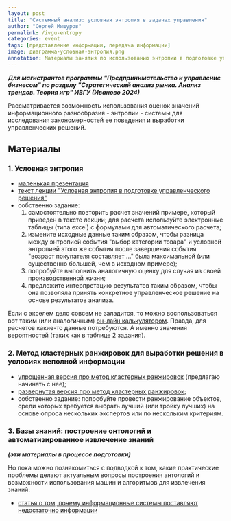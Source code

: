 ```yaml
---
layout: post
title: "Системный анализ: условная энтропия в задачах управления"
author: "Сергей Мишуров"
permalink: /ivgu-entropy
categories: event
tags: [представление информации, передача информации]
image: диаграмма-условная-энтропия.png
annotation: Материалы занятия по использованию энтропии в подготовке управленческих решений
---
```


***Для магистрантов программы "Предпринимательство и управление бизнесом" по разделу "Стратегический анализ рынка. Анализ трендов. Теория игр" ИВГУ (Иваново 2024)***

Рассматривается возможность использования оценок значений информационного разнообразия - энтропии - системы для исследования закономерностей ее поведения и выработки управленческих решений.

## Материалы

### 1. Условная энтропия

- [маленькая презентация](https://docs.google.com/presentation/d/1-mWP0wrZgM6kqTav3hJ_KWe16NBZ31Fa/export?format=pdf)
- [текст лекции "Условная энтропия в подготовке управленческого решения"](https://gitlab.com/study3451345/text_edu/-/raw/main/%D1%81%D0%B8%D1%81%D1%82%D0%B5%D0%BC%D0%BD%D1%8B%D0%B9_%D0%B0%D0%BD%D0%B0%D0%BB%D0%B8%D0%B7/%D1%83%D1%81%D0%BB%D0%BE%D0%B2%D0%BD%D0%B0%D1%8F_%D1%8D%D0%BD%D1%82%D1%80%D0%BE%D0%BF%D0%B8%D1%8F/%D1%83%D1%81%D0%BB%D0%BE%D0%B2%D0%BD%D0%B0%D1%8F-%D1%8D%D0%BD%D1%82%D1%80%D0%BE%D0%BF%D0%B8%D1%8F-2.pdf)
- собственно задание:
    1. самостоятельно повторить расчет значений примере, который приведен в тексте лекции; для расчета используйте электронные таблицы (типа excel) с формулами для автоматического расчета;
    1. измените исходные данные таким образом, чтобы разница между энтропией события "выбор категории товара" и условной энтропией этого же события после завершения события "возраст покупателя составляет ..." была максимальной (или существенно большей, чем в исходном примере);
    1. попробуйте выполнить аналогичную оценку для случая из своей производственной жизни;
    1. предложите интерпретацию результатов таким образом, чтобы она позволяла принять конкретное управленческое решение на основе результатов анализа.

Если с экселем дело совсем не заладится, то можно воспользоваться вот таким (или аналогичным) [он-лайн калькулятором](https://planetcalc.ru/8414/). Правда, для расчетов какие-то данные потребуются. А именно значения вероятностей (таких как в таблице 2 задания).

### 2. Метод кластерных ранжировок для выработки решения в условиях неполной информации

- [упрощенная версия про метод кластерных ранжировок](https://gitlab.com/study3451345/text_edu/-/raw/main/%D1%81%D0%B8%D1%81%D1%82%D0%B5%D0%BC%D0%BD%D1%8B%D0%B9_%D0%B0%D0%BD%D0%B0%D0%BB%D0%B8%D0%B7/%D0%BA%D0%BB%D0%B0%D1%81%D1%82%D0%B5%D1%80%D0%BD%D1%8B%D0%B5_%D1%80%D0%B0%D0%BD%D0%B6%D0%B8%D1%80%D0%BE%D0%B2%D0%BA%D0%B8/%D0%BC%D0%B8%D0%BC%D0%BE-%D1%82%D0%B5%D1%89%D0%B8%D0%BD%D0%BE%D0%B3%D0%BE-%D0%B4%D0%BE%D0%BC%D0%B0.pdf) (предлагаю начинать с нее);
- [развернутая версия про метод кластерных ранжировок](https://gitlab.com/study3451345/text_edu/-/raw/main/%D1%81%D0%B8%D1%81%D1%82%D0%B5%D0%BC%D0%BD%D1%8B%D0%B9_%D0%B0%D0%BD%D0%B0%D0%BB%D0%B8%D0%B7/%D0%BA%D0%BB%D0%B0%D1%81%D1%82%D0%B5%D1%80%D0%BD%D1%8B%D0%B5_%D1%80%D0%B0%D0%BD%D0%B6%D0%B8%D1%80%D0%BE%D0%B2%D0%BA%D0%B8/%D0%BC%D0%B0%D1%82%D1%80%D0%B8%D1%86%D1%8B.pdf);
- собственно задание: попробуйте провести ранжирование объектов, среди которых требуется выбрать лучший (или тройку лучших) на основе опроса нескольких экспертов или по нескольким критериям.

### 3. Базы знаний: построение онтологий и автоматизированное извлечение знаний

***(эти материалы в процессе подготовки)***

Но пока можно познакомиться с подводкой к том, какие практические проблемы делают актуальным вопросы построения антологий и возможности использования машин и алгоритмов для извлечения знаний:
-  [статья о том, почему информационные системы поставляют недостаточно информации](informacia-predstavlenie-i-peredacha)
